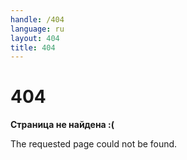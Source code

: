 ```yaml
---
handle: /404
language: ru
layout: 404
title: 404
---
```


# 404

**Страница не найдена :(**

The requested page could not be found.
